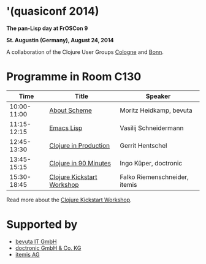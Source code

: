 # '(quasiconf 2014)

**The pan-Lisp day at FrOSCon 9**

**St. Augustin (Germany), August 24, 2014**

A collaboration of the Clojure User Groups
[Cologne](http://www.meetup.com/clojure-cologne/) and
[Bonn](https://groups.google.com/forum/#!forum/clojure-user-group-bonn).

# Programme in Room C130

Time | Title | Speaker
--- | --- | ---
10:00-11:00 | [About Scheme](http://programm.froscon.de/2014/events/1456.html) | Moritz Heidkamp, bevuta
11:15-12:15 | [Emacs Lisp](http://programm.froscon.de/2014/events/1457.html) | Vasilij Schneidermann
12:45-13:30 | [Clojure in Production](http://programm.froscon.de/2014/events/1458.html) | Gerrit Hentschel
13:45-15:15 | [Clojure in 90 Minutes](http://programm.froscon.de/2014/events/1459.html) | Ingo Küper, doctronic
15:30-18:45 | [Clojure Kickstart Workshop](http://programm.froscon.de/2014/events/1460.html) | Falko Riemenschneider, itemis


Read more about the [Clojure Kickstart Workshop](kickstart.md).


# Supported by

* [bevuta IT GmbH](http://www.bevuta.com)
* [doctronic GmbH & Co. KG](http://www.doctronic.de/)
* [itemis AG](http://www.itemis.de/)
